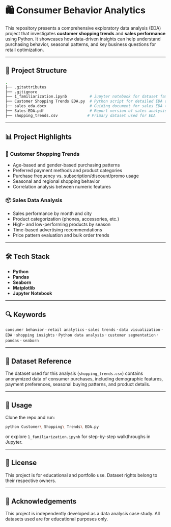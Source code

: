 # 🛍️ Consumer Behavior Analytics

This repository presents a comprehensive exploratory data analysis (EDA) project that investigates **customer shopping trends** and **sales performance** using Python. It showcases how data-driven insights can help understand purchasing behavior, seasonal patterns, and key business questions for retail optimization.

---

## 📁 Project Structure

```bash
.
├── .gitattributes
├── .gitignore
├── 1_familiarization.ipynb          # Jupyter notebook for dataset familiarization
├── Customer Shopping Trends EDA.py  # Python script for detailed EDA on customer trends
├── sales_eda.docx                   # Guiding document for sales EDA tasks
├── Sales-EDA.pdf                    # Report version of sales analysis tasks
├── shopping_trends.csv             # Primary dataset used for EDA
```

---

## 📊 Project Highlights

### 🧠 **Customer Shopping Trends**
- Age-based and gender-based purchasing patterns
- Preferred payment methods and product categories
- Purchase frequency vs. subscription/discount/promo usage
- Seasonal and regional shopping behavior
- Correlation analysis between numeric features

### 📦 **Sales Data Analysis**
- Sales performance by month and city
- Product categorization (phones, accessories, etc.)
- High- and low-performing products by season
- Time-based advertising recommendations
- Price pattern evaluation and bulk order trends

---

## 🛠️ Tech Stack

- **Python**
- **Pandas**
- **Seaborn**
- **Matplotlib**
- **Jupyter Notebook**

---

## 🔍 Keywords

`consumer behavior` · `retail analytics` · `sales trends` · `data visualization` · `EDA` · `shopping insights` · `Python data analysis` · `customer segmentation` · `pandas` · `seaborn`

---

## 📎 Dataset Reference

The dataset used for this analysis (`shopping_trends.csv`) contains anonymized data of consumer purchases, including demographic features, payment preferences, seasonal buying patterns, and product details.

---

## 📌 Usage

Clone the repo and run:
```bash
python Customer\ Shopping\ Trends\ EDA.py
```
or explore `1_familiarization.ipynb` for step-by-step walkthroughs in Jupyter.

---

## 📜 License

This project is for educational and portfolio use. Dataset rights belong to their respective owners.

---

## 🙌 Acknowledgements

This project is independently developed as a data analysis case study. All datasets used are for educational purposes only.
